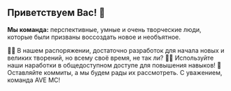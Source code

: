 ## Приветствуем Вас! 👋
**Мы команда:** перспективные, умные и очень творческие люди, которые были призваны воссоздать новое и необъятное.

🙋‍♀️ В нашем распоряжении, достаточно разработок для начала новых и великих творений, но всему своё время, не так ли?
👩‍💻 Используйте наши наработки в общедоступном доступе для повышения навыков!
🍿 Оставляйте коммиты, а мы будем рады их рассмотреть.
С уважением, команда AVE MC!
